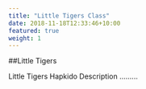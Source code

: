 ```yaml
---
title: "Little Tigers Class"
date: 2018-11-18T12:33:46+10:00
featured: true
weight: 1
---
```


##Little Tigers

Little Tigers Hapkido Description .........
